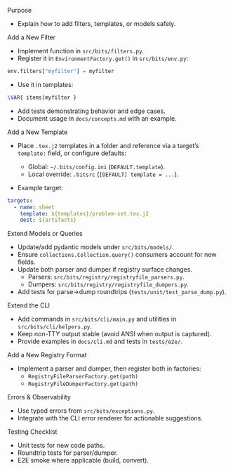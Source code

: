 Purpose

- Explain how to add filters, templates, or models safely.

Add a New Filter

- Implement function in `src/bits/filters.py`.
- Register it in `EnvironmentFactory.get()` in `src/bits/env.py`:

```python
env.filters["myfilter"] = myfilter
```

- Use it in templates:

```latex
\VAR{ items|myfilter }
```

- Add tests demonstrating behavior and edge cases.
- Document usage in `docs/concepts.md` with an example.

Add a New Template

- Place `.tex.j2` templates in a folder and reference via a target’s
  `template:` field, or configure defaults:
  - Global: `~/.bits/config.ini` (`DEFAULT.template`).
  - Local override: `.bitsrc` (`[DEFAULT] template = ...`).

- Example target:

```yaml
targets:
  - name: sheet
    template: ${templates}/problem-set.tex.j2
    dest: ${artifacts}
```

Extend Models or Queries

- Update/add pydantic models under `src/bits/models/`.
- Ensure `collections.Collection.query()` consumers account for new fields.
- Update both parser and dumper if registry surface changes.
  - Parsers: `src/bits/registry/registryfile_parsers.py`.
  - Dumpers: `src/bits/registry/registryfile_dumpers.py`.
- Add tests for parse→dump roundtrips (`tests/unit/test_parse_dump.py`).

Extend the CLI

- Add commands in `src/bits/cli/main.py` and utilities in
  `src/bits/cli/helpers.py`.
- Keep non-TTY output stable (avoid ANSI when output is captured).
- Provide examples in `docs/cli.md` and tests in `tests/e2e/`.

Add a New Registry Format

- Implement a parser and dumper, then register both in factories:
  - `RegistryFileParserFactory.get(path)`
  - `RegistryFileDumperFactory.get(path)`

Errors & Observability

- Use typed errors from `src/bits/exceptions.py`.
- Integrate with the CLI error renderer for actionable suggestions.

Testing Checklist

- Unit tests for new code paths.
- Roundtrip tests for parser/dumper.
- E2E smoke where applicable (build, convert).

